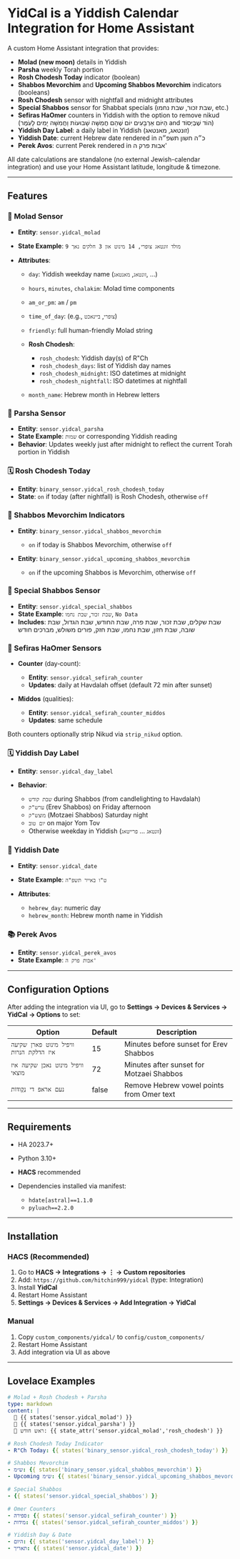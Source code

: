 # YidCal is a Yiddish Calendar Integration for Home Assistant

A custom Home Assistant integration that provides:

* **Molad (new moon)** details in Yiddish
* **Parsha** weekly Torah portion
* **Rosh Chodesh Today** indicator (boolean)
* **Shabbos Mevorchim** and **Upcoming Shabbos Mevorchim** indicators (booleans)
* **Rosh Chodesh** sensor with nightfall and midnight attributes
* **Special Shabbos** sensor for Shabbat specials (שבת זכור, שבת נחמו, etc.)
* **Sefiras HaOmer** counters in Yiddish with the option to remove nikud (הַיּוֹם אַרְבָּעִים יוֹם שֶׁהֵם חֲמִשָּׁה שָׁבוּעוֹת וַחֲמִשָּׁה יָמִים לָעֹֽמֶר and הוֹד שֶׁבְּיְסוֹד)
* **Yiddish Day Label**: a daily label in Yiddish (זונטאג, מאנטאג)
* **Yiddish Date**: current Hebrew date rendered in כ״ה חשון תשפ״ה
* **Perek Avos**: current Perek rendered in אבות פרק ה'

All date calculations are standalone (no external Jewish-calendar integration) and use your Home Assistant latitude, longitude & timezone.

---

## Features

### 🌙 Molad Sensor

* **Entity**: `sensor.yidcal_molad`
* **State Example**: `מולד זונטאג צופרי, 14 מינוט און 3 חלקים נאך 9`
* **Attributes**:

  * `day`: Yiddish weekday name (`זונטאג`, `מאנטאג`, …)
  * `hours`, `minutes`, `chalakim`: Molad time components
  * `am_or_pm`: `am` / `pm`
  * `time_of_day`: (e.g., `צופרי`, `ביינאכט`)
  * `friendly`: full human-friendly Molad string
  * **Rosh Chodesh**:

    * `rosh_chodesh`: Yiddish day(s) of R"Ch
    * `rosh_chodesh_days`: list of Yiddish day names
    * `rosh_chodesh_midnight`: ISO datetimes at midnight
    * `rosh_chodesh_nightfall`: ISO datetimes at nightfall
  * `month_name`: Hebrew month in Hebrew letters

### 📖 Parsha Sensor

* **Entity**: `sensor.yidcal_parsha`
* **State Example**: `שמות` or corresponding Yiddish reading
* **Behavior**: Updates weekly just after midnight to reflect the current Torah portion in Yiddish

### 🗓️ Rosh Chodesh Today

* **Entity**: `binary_sensor.yidcal_rosh_chodesh_today`
* **State**: `on` if today (after nightfall) is Rosh Chodesh, otherwise `off`

### 🌟 Shabbos Mevorchim Indicators

* **Entity**: `binary_sensor.yidcal_shabbos_mevorchim`

  * `on` if today is Shabbos Mevorchim, otherwise `off`
* **Entity**: `binary_sensor.yidcal_upcoming_shabbos_mevorchim`

  * `on` if the upcoming Shabbos is Mevorchim, otherwise `off`

### 🌟 Special Shabbos Sensor

* **Entity**: `sensor.yidcal_special_shabbos`
* **State Example**: `שבת זכור`, `שבת נחמו`, `No Data`
* **Includes**: שבת שקלים, שבת זכור, שבת פרה, שבת החודש, שבת הגדול, שבת שובה, שבת חזון, שבת נחמו, שבת חזק, פורים משולש, מברכים חודש

### 🔢 Sefiras HaOmer Sensors

* **Counter** (day‐count):

  * **Entity**: `sensor.yidcal_sefirah_counter`
  * **Updates**: daily at Havdalah offset (default 72 min after sunset)
* **Middos** (qualities):

  * **Entity**: `sensor.yidcal_sefirah_counter_middos`
  * **Updates**: same schedule

Both counters optionally strip Nikud via `strip_nikud` option.

### 🗓️ Yiddish Day Label

* **Entity**: `sensor.yidcal_day_label`
* **Behavior**:

  * `שבת קודש` during Shabbos (from candlelighting to Havdalah)
  * `ערש"ק` (Erev Shabbos) on Friday afternoon
  * `מוצש"ק` (Motzaei Shabbos) Saturday night
  * `יום טוב` on major Yom Tov
  * Otherwise weekday in Yiddish (`זונטאג` … `פרייטאג`)

### 📆 Yiddish Date

* **Entity**: `sensor.yidcal_date`
* **State Example**: `ט"ו באייר תשפ"ה`
* **Attributes**:

  * `hebrew_day`: numeric day
  * `hebrew_month`: Hebrew month name in Yiddish

### 📚 Perek Avos

* **Entity**: `sensor.yidcal_perek_avos`
* **State Example**: `אבות פרק ה'`

---

## Configuration Options

After adding the integration via UI, go to **Settings → Devices & Services → YidCal → Options** to set:

| Option                                    | Default | Description                               |
| ----------------------------------------- | ------- | ----------------------------------------- |
| `וויפיל מינוט פארן שקיעה איז הדלקת הנרות` | 15      | Minutes before sunset for Erev Shabbos    |
| `וויפיל מינוט נאכן שקיעה איז מוצאי`       | 72      | Minutes after sunset for Motzaei Shabbos  |
| `נעם אראפ די נְקֻודּוֹת`                  | false   | Remove Hebrew vowel points from Omer text |

---

## Requirements

* HA 2023.7+
* Python 3.10+
* **HACS** recommended
* Dependencies installed via manifest:

  * `hdate[astral]==1.1.0`
  * `pyluach==2.2.0`

---

## Installation

### HACS (Recommended)

1. Go to **HACS → Integrations → ⋮ → Custom repositories**
2. Add: `https://github.com/hitchin999/yidcal` (type: Integration)
3. Install **YidCal**
4. Restart Home Assistant
5. **Settings → Devices & Services → Add Integration → YidCal**

### Manual

1. Copy `custom_components/yidcal/` to `config/custom_components/`
2. Restart Home Assistant
3. Add integration via UI as above

---

## Lovelace Examples

```yaml
# Molad + Rosh Chodesh + Parsha
type: markdown
content: |
  🌙 {{ states('sensor.yidcal_molad') }}
  📖 {{ states('sensor.yidcal_parsha') }}
  📆 ראש חודש: {{ state_attr('sensor.yidcal_molad','rosh_chodesh') }}

# Rosh Chodesh Today Indicator
- R"Ch Today: {{ states('binary_sensor.yidcal_rosh_chodesh_today') }}

# Shabbos Mevorchim
- ש״מ: {{ states('binary_sensor.yidcal_shabbos_mevorchim') }}
- Upcoming ש״מ: {{ states('binary_sensor.yidcal_upcoming_shabbos_mevorchim') }}

# Special Shabbos
- {{ states('sensor.yidcal_special_shabbos') }}

# Omer Counters
- ספירה: {{ states('sensor.yidcal_sefirah_counter') }}
- מידות: {{ states('sensor.yidcal_sefirah_counter_middos') }}

# Yiddish Day & Date
- היום: {{ states('sensor.yidcal_day_label') }}
- תאריך: {{ states('sensor.yidcal_date') }}
```
